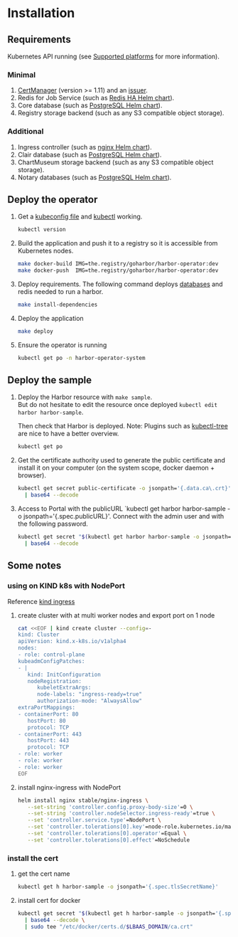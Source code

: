 # Installation

## Requirements

Kubernetes API running (see [Supported platforms](https://github.com/goharbor/harbor-operator/blob/master/README.md#supported-platforms) for more information).

### Minimal

1. [CertManager](https://docs.cert-manager.io) (version >= 1.11) and an [issuer](https://cert-manager.io/docs/configuration/selfsigned/).
2. Redis for Job Service (such as [Redis HA Helm chart](https://github.com/helm/charts/tree/master/stable/redis-ha)).
3. Core database (such as [PostgreSQL Helm chart](https://github.com/helm/charts/tree/master/stable/postgresql)).
4. Registry storage backend (such as any S3 compatible object storage).

### Additional

1. Ingress controller (such as [nginx Helm chart](https://github.com/helm/charts/tree/master/stable/nginx-ingress)).
2. Clair database (such as [PostgreSQL Helm chart](https://github.com/helm/charts/tree/master/stable/postgresql)).
3. ChartMuseum storage backend (such as any S3 compatible object storage).
4. Notary databases (such as [PostgreSQL Helm chart](https://github.com/helm/charts/tree/master/stable/postgresql)).

## Deploy the operator

1. Get a [kubeconfig file](https://kubernetes.io/docs/concepts/configuration/organize-cluster-access-kubeconfig/) and [kubectl](https://kubernetes.io/docs/tasks/tools/install-kubectl/) working.

   ```bash
   kubectl version
   ```

2. Build the application and push it to a registry so it is accessible from Kubernetes nodes.

   ```bash
   make docker-build IMG=the.registry/goharbor/harbor-operator:dev
   make docker-push  IMG=the.registry/goharbor/harbor-operator:dev
   ```

3. Deploy requirements.
   The following command deploys [databases](./database-installation.md) and redis needed to run a harbor.

   ```bash
   make install-dependencies
   ```

4. Deploy the application

   ```bash
   make deploy
   ```

5. Ensure the operator is running

   ```bash
   kubectl get po -n harbor-operator-system
   ```

## Deploy the sample

1. Deploy the Harbor resource with `make sample`.  
   But do not hesitate to edit the resource once deployed `kubectl edit harbor harbor-sample`.

   Then check that Harbor is deployed. Note: Plugins such as [kubectl-tree](https://github.com/ahmetb/kubectl-tree) are nice to have a better overview.

   ```bash
   kubectl get po
   ```

2. Get the certificate authority used to generate the public certificate and install it on your computer (on the system scope, docker daemon + browser).

   ```bash
   kubectl get secret public-certificate -o jsonpath='{.data.ca\.crt}' \
     | base64 --decode
   ```

3. Access to Portal with the publicURL `kubectl get harbor harbor-sample -o jsonpath='{.spec.publicURL}'.
   Connect with the admin user and with the following password.

   ```bash
   kubectl get secret "$(kubectl get harbor harbor-sample -o jsonpath='{.spec.adminPasswordSecret}')" -o jsonpath='{.data.password}' \
     | base64 --decode
   ```

## Some notes

### using on KIND k8s with NodePort

Reference [kind ingress](https://kind.sigs.k8s.io/docs/user/ingress/)

1. create cluster with at multi worker nodes and export port on 1 node

   ```bash
   cat <<EOF | kind create cluster --config=-
   kind: Cluster
   apiVersion: kind.x-k8s.io/v1alpha4
   nodes:
   - role: control-plane
   kubeadmConfigPatches:
   - |
      kind: InitConfiguration
      nodeRegistration:
         kubeletExtraArgs:
         node-labels: "ingress-ready=true"
         authorization-mode: "AlwaysAllow"
   extraPortMappings:
   - containerPort: 80
      hostPort: 80
      protocol: TCP
   - containerPort: 443
      hostPort: 443
      protocol: TCP
   - role: worker
   - role: worker
   - role: worker
   EOF
   ```

2. install nginx-ingress with NodePort

   ```bash
   helm install nginx stable/nginx-ingress \
      --set-string 'controller.config.proxy-body-size'=0 \
      --set-string 'controller.nodeSelector.ingress-ready'=true \
      --set 'controller.service.type'=NodePort \
      --set 'controller.tolerations[0].key'=node-role.kubernetes.io/master \
      --set 'controller.tolerations[0].operator'=Equal \
      --set 'controller.tolerations[0].effect'=NoSchedule
   ```

### install the cert

1. get the cert name

   ```bash
   kubectl get h harbor-sample -o jsonpath='{.spec.tlsSecretName}'
   ```

2. install cert for docker

   ```bash
   kubectl get secret "$(kubectl get h harbor-sample -o jsonpath='{.spec.tlsSecretName}')" -o jsonpath='{.data.ca\.crt}' \
     | base64 --decode \
     | sudo tee "/etc/docker/certs.d/$LBAAS_DOMAIN/ca.crt"
   ```
